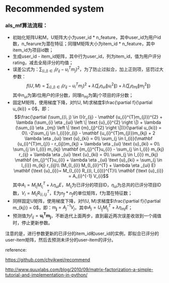 # Recommended system

<script type="text/javascript" src="http://cdn.mathjax.org/mathjax/latest/MathJax.js?config=default"></script>
### als_mf算法流程：
- 初始化矩阵U和M，U矩阵大小为user_id * n_feature，其中user_id为用户id数，n_fearure为潜在特征；同理M矩阵大小为item_id * n_feature，其中item_id为项目id数；
- 生成user_id - item_id矩阵，其中行为user_id，列为item_id，值为用户评分rating，减去全局评分的均值；
- 误差公式为：$\sum_{(i, j) \in I}(r_{ij}-u_{i}^{T}m_{j})^{2}$，为了防止过拟合，加上正则项，惩罚过大参数：$$f(U, M) =\sum_{(i, j) \in I}(r_{ij}-u_{i}^{T}m_{j})^{2} + \lambda (\sum_{i} \eta _{ui} \left \| \text {u}_{i}^{2} \right \|) + \lambda (\sum_{i} \eta _{mj} \left \| \text {m}_{j}^{2} \right \|) $$ 其中$n_{ui}$为第i位用户的评分数，同理$n_{mj}$为第j个项目的评分数；
- 固定M矩阵，使用梯度下降，对f(U, M)求梯度$\frac{\partial f}{\partial  u_{ki}} = 0$，即：
$$\frac{\partial (\sum_{(i, j) \in I}(r_{ij} - \mathbf {u_{i}^{T}m_{j}})^{2} + \lambda (\sum_{i} \eta _{ui} \left \| \text {u}_{i}^{2} \right \|) + \lambda (\sum_{i} \eta _{mj} \left \| \text {m}_{j}^{2} \right \|))}{\partial u_{ki}} = 0\\
-2\sum_{j \in I_{i}}(r_{ij} - \mathbf {u_{i}^{T}m_{j}})m_{kj} + 2 \lambda \eta _{ui} \text {u}_{ki} = 0\\
\sum_{j \in I_{i}}(\mathbf {u_{i}^{T}m_{j}} - r_{ij})m_{kj} + \lambda \eta _{ui} \text {u}_{ki} = 0\\
\sum_{j \in I_{i}} m_{kj} \mathbf {m_{j}^{T}u_{i}} - \sum_{j \in I_{i}} m_{kj} r_{ij}  + \lambda \eta _{ui} \text {u}_{ki} = 0\\
\sum_{j \in I_{i}} m_{kj} \mathbf {m_{j}^{T}u_{i}} + \lambda \eta _{ui} \text {u}_{ki} = \sum_{j \in I_{i}} m_{kj} r_{ij}\\
(M_{I_{i}} M_{I_{i}}^{T} + \lambda \eta _{ui} E) \mathbf {\text {u}_{i}}= M_{I_{i}} R_{(i, I_{i})}^{T}\\
\mathbf {\text {u}_{i}} = A_{i}^{-1} V_{i}$$ 其中$A_{i} = M_{I_{i}} M_{I_{i}}^{T} + \lambda \eta _{ui} E$，$M_{I_{i}}$为已评分的项目ID，$\eta _{ui}$为总共的已评分项目ID数，$V_{i} = M_{I_{i}} R_{(i, I_{i})}^{T}$，E为$n_{f}*n_{f}$的单位矩阵，f为潜在特征数；
- 同样固定U矩阵，使用梯度下降，对f(U, M)求梯度$\frac{\partial f}{\partial  m_{kj}} = 0$，即：$\mathbf {\text {m}_{j}} = A_{j}^{-1} V_{j}$，其中$A_{j} = U_{I_{j}} M_{I_{j}}^{T} + \lambda \eta _{mj} E$；
- 预测值为$\widehat{r}_{ij}= \mathbf {u_{i}^{T}m_{j}}$，不断迭代上面两步，直到最近两次误差收敛到一个阈值时，停止更新参数。

注意的是，进行参数更新的已评分的item_id和user_id的实例，即拟合已评分的user-item矩阵，然后去预测未评分的user-item的评分。


reference: 

https://github.com/chyikwei/recommend

http://www.quuxlabs.com/blog/2010/09/matrix-factorization-a-simple-tutorial-and-implementation-in-python/
